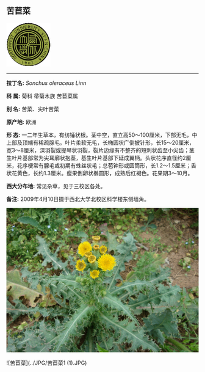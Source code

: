 ## 苦苣菜

![西北大学校园网络植物志](../JPG/nwu.gif)

---

**拉丁名:**  _Sonchus oleraceus Linn_

**科 属:** 菊科 帚菊木族 苦苣菜属

**别 名:** 苦菜、尖叶苦菜

**原产地:** 欧洲

**形  态:** 一二年生草本，有纺锤状根。茎中空，直立高50～100厘米，下部无毛，中上部及顶端有稀疏腺毛。叶片柔软无毛，长椭圆状广倒披针形，长15～20厘米，宽3～8厘米，深羽裂或提琴状羽裂，裂片边缘有不整齐的短刺状齿至小尖齿；茎生叶片基部常为尖耳廓状抱茎，基生叶片基部下延成翼柄。头状花序直径约2厘米，花序梗常有腺毛或初期有蛛丝状毛；总苞钟形或圆筒形，长1.2～1.5厘米；舌状花黄色，长约1.3厘米。瘦果倒卵状椭圆形，成熟后红褐色。花果期3～10月。

**西大分布地:** 常见杂草，见于三校区各处。

**备注:** 2009年4月10日摄于西北大学北校区科学楼东侧墙角。　

![苦苣菜](../JPG/苦苣菜.JPG) 

![苦苣菜](../JPG/苦苣菜1 (1).JPG) 

